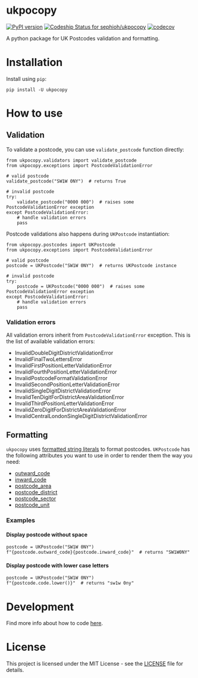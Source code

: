 # ukpocopy
[![PyPI version](https://badge.fury.io/py/ukpocopy.svg)](https://badge.fury.io/py/ukpocopy)
[![Codeship Status for sephioh/ukpocopy](https://app.codeship.com/projects/565cad70-3455-0136-6a61-7a9459f2f135/status?branch=master)](https://app.codeship.com/projects/289061)
[![codecov](https://codecov.io/gh/sephioh/ukpocopy/branch/master/graph/badge.svg)](https://codecov.io/gh/sephioh/ukpocopy)

A python package for UK Postcodes validation and formatting.

# Installation

Install using `pip`:

```
pip install -U ukpocopy
```

# How to use

## Validation
To validate a postcode, you can use `validate_postcode` function directly:
```
from ukpocopy.validators import validate_postcode
from ukpocopy.exceptions import PostcodeValidationError

# valid postcode
validate_postcode("SW1W 0NY")  # returns True

# invalid postcode
try:
    validate_postcode("0000 000")  # raises some PostcodeValidationError exception
except PostcodeValidationError:
    # handle validation errors
    pass
```

Postcode validations also happens during `UKPostcode` instantiation:
```
from ukpocopy.postcodes import UKPostcode
from ukpocopy.exceptions import PostcodeValidationError

# valid postcode
postcode = UKPostcode("SW1W 0NY")  # returns UKPostcode instance

# invalid postcode
try:
    postcode = UKPostcode("0000 000")  # raises some PostcodeValidationError exception
except PostcodeValidationError:
    # handle validation errors
    pass
```

### Validation errors
All validation errors inherit from `PostcodeValidationError` exception. This is the list of available validation errors:
* InvalidDoubleDigitDistrictValidationError
* InvalidFinalTwoLettersError
* InvalidFirstPositionLetterValidationError
* InvalidFourthPositionLetterValidationError
* InvalidPostcodeFormatValidationError
* InvalidSecondPositionLetterValidationError
* InvalidSingleDigitDistrictValidationError
* InvalidTenDigitForDistrictAreaValidationError
* InvalidThirdPositionLetterValidationError
* InvalidZeroDigitForDistrictAreaValidationError
* InvalidCentralLondonSingleDigitDistrictValidationError

## Formatting
`ukpocopy` uses [formatted string literals](https://docs.python.org/3/reference/lexical_analysis.html#formatted-string-literals) to format postcodes.
`UKPostcode` has the following attributes you want to use in order to render them the way you need:
* [outward_code](https://en.wikipedia.org/wiki/Postcodes_in_the_United_Kingdom#Outward_code)
* [inward_code](https://en.wikipedia.org/wiki/Postcodes_in_the_United_Kingdom#Inward_code)
* [postcode_area](https://en.wikipedia.org/wiki/Postcodes_in_the_United_Kingdom#Postcode_area)
* [postcode_district](https://en.wikipedia.org/wiki/Postcodes_in_the_United_Kingdom#Postcode_district)
* [postcode_sector](https://en.wikipedia.org/wiki/Postcodes_in_the_United_Kingdom#Postcode_sector)
* [postcode_unit](https://en.wikipedia.org/wiki/Postcodes_in_the_United_Kingdom#Postcode_unit)

### Examples
#### Display postcode without space
```
postcode = UKPostcode("SW1W 0NY")
f"{postcode.outward_code}{postcode.inward_code}"  # returns "SW1W0NY"
```

#### Display postcode with lower case letters
```
postcode = UKPostcode("SW1W 0NY")
f"{postcode.code.lower()}"  # returns "sw1w 0ny"
```

# Development
Find more info about how to code [here](docs/develop.md).


# License
This project is licensed under the MIT License - see the [LICENSE](LICENSE.md) file for details.
